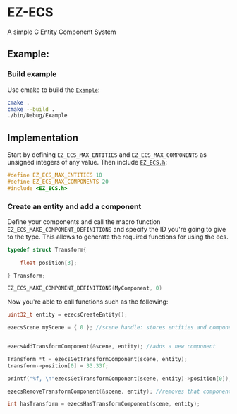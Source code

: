 # EZ-ECS

A simple C Entity Component System 

## Example:

### Build example

Use cmake to build the [`Example`](https://github.com/MrSinho/EZ-ECS/tree/main/Example/src/Example.c):

```bash
cmake . 
cmake --build .
./bin/Debug/Example
```

## Implementation

Start by defining `EZ_ECS_MAX_ENTITIES` and `EZ_ECS_MAX_COMPONENTS` as unsigned integers of any value. Then include [`EZ_ECS.h`](https://github.com/MrSinho/EZ-ECS/tree/main/EZ-ECS/include/EZ_ECS.h):

```c
#define EZ_ECS_MAX_ENTITIES 10
#define EZ_ECS_MAX_COMPONENTS 20
#include <EZ_ECS.h>
``` 

### Create an entity and add a component

Define your components and call the macro function `EZ_ECS_MAKE_COMPONENT_DEFINITIONS` and specify the ID you're going to give to the type. This allows to generate the required functions for using the ecs. 

```c
typedef struct Transform{
	
	float position[3];

} Transform;

EZ_ECS_MAKE_COMPONENT_DEFINITIONS(MyComponent, 0)
```

Now you're able to call functions such as the following:

```c
uint32_t entity = ezecsCreateEntity();

ezecsScene myScene = { 0 }; //scene handle: stores entities and components


ezecsAddTransformComponent(&scene, entity); //adds a new component

Transform *t = ezecsGetTransformComponent(scene, entity);
transform->position[0] = 33.33f;

printf("%f, \n"ezecsGetTransformComponent(scene, entity)->position[0]);

ezecsRemoveTransformComponent(&scene, entity); //removes that component

int hasTransform = ezecsHasTransformComponent(scene, entity);
```

